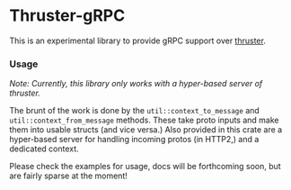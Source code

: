 # Thruster-gRPC

This is an experimental library to provide gRPC support over [thruster](https://github.com/thruster-rs/thruster).

### Usage

*Note: Currently, this library only works with a hyper-based server of thruster.*

The brunt of the work is done by the `util::context_to_message` and `util::context_from_message` methods. These take proto inputs and make them into usable structs (and vice versa.) Also provided in this crate are a hyper-based server for handling incoming protos (in HTTP2,) and a dedicated context.

Please check the examples for usage, docs will be forthcoming soon, but are fairly sparse at the moment!
